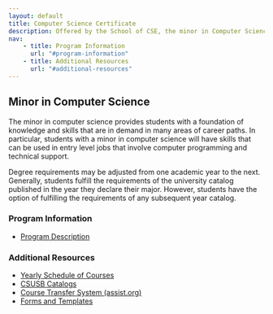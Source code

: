 ```yaml
---
layout: default
title: Computer Science Certificate
description: Offered by the School of CSE, the minor in Computer Science provide a practical foundation in the theory and practice of computer science.
nav:
    - title: Program Information
      url: "#program-information"
    - title: Additional Resources
      url: "#additional-resources"
---
```


## Minor in __Computer Science__

The minor in computer science provides students with a foundation of knowledge and skills that are in demand in many areas of career paths. In particular, students with a minor in computer science will have skills that can be used in entry level jobs that involve computer programming and technical support.

Degree requirements may be adjusted from one academic year to the next. Generally, students fulfill the requirements of the university catalog published in the year they declare their major. However, students have the option of fulfilling the requirements of any subsequent year catalog.

### Program Information

- [Program Description][description]

### Additional Resources

- [Yearly Schedule of Courses][yearly-schedule]
- [CSUSB Catalogs][catalog]
- [Course Transfer System (assist.org)][assist]
- [Forms and Templates][forms]

[paws]: http://cms.csusb.edu/ehelp/sa/Paws.jsp

[description]: descriptions/minor_description_2012_2014.pdf

[yearly-schedule]: /docs/Yearly_schedule_of_courses.pdf
[catalog]: http://catalog.csusb.edu/
[assist]: http://www.assist.org/
[forms]: /cse


